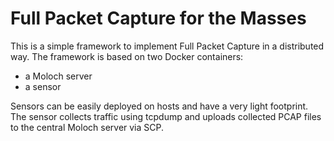 # Full Packet Capture for the Masses
This is a simple framework to implement Full Packet Capture in a distributed way.
The framework is based on two Docker containers:
- a Moloch server
- a sensor

Sensors can be easily deployed on hosts and have a very light footprint. The sensor collects traffic using tcpdump and uploads collected PCAP files to the central Moloch server via SCP.
